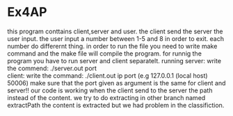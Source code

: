 # Ex4AP
this program conttains client,server and user.
the client send the server the user input.
the user input a number between 1-5 and 8 in order to exit.
each number do differernt thing. 
in order to run the file you need to write make command and the make file will compile the program.
for runnig the program you have to run server and client separatelt.
running server: write the commend: ./server.out port  
client: write the command: ./client.out ip port (e.g 127.0.0.1 (local host) 50006) make sure that the port given as argument is the same for client and server!!
our code is working when the client send to the server the path instead of the content.
we try to do extracting in other branch named extractPath the content is extracted but we had problem in the classifiction. 
